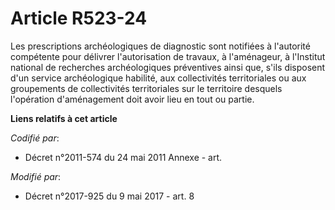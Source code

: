 # Article R523-24

Les prescriptions archéologiques de diagnostic sont notifiées à l'autorité compétente pour délivrer l'autorisation de
travaux, à l'aménageur, à l'Institut national de recherches archéologiques préventives ainsi que, s'ils disposent d'un
service archéologique habilité, aux collectivités territoriales ou aux groupements de collectivités territoriales sur le
territoire desquels l'opération d'aménagement doit avoir lieu en tout ou partie.

**Liens relatifs à cet article**

_Codifié par_:

  - Décret n°2011-574 du 24 mai 2011 Annexe - art.

_Modifié par_:

  - Décret n°2017-925 du 9 mai 2017 - art. 8
